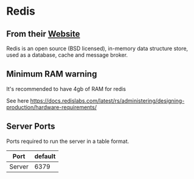 # Redis

## From their [Website](https://redis.io/)

Redis is an open source (BSD licensed), in-memory data structure store, used as a database, cache and message broker.

## Minimum RAM warning

It's recommended to have 4gb of RAM for redis

See here <https://docs.redislabs.com/latest/rs/administering/designing-production/hardware-requirements/>

## Server Ports

Ports required to run the server in a table format.

| Port    | default |
|---------|---------|
| Server  |  6379   |
